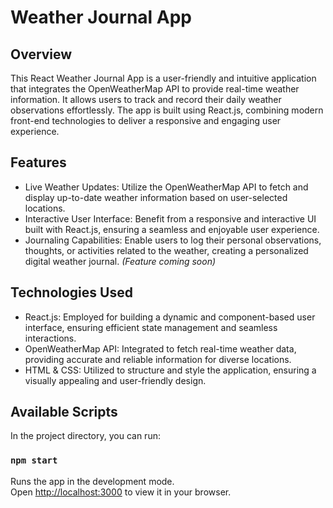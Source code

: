 # Weather Journal App

## Overview
This React Weather Journal App is a user-friendly and intuitive application that integrates the OpenWeatherMap API to provide real-time weather information. It allows users to track and record their daily weather observations effortlessly. The app is built using React.js, combining modern front-end technologies to deliver a responsive and engaging user experience.

## Features
- Live Weather Updates: Utilize the OpenWeatherMap API to fetch and display up-to-date weather information based on user-selected locations.
- Interactive User Interface: Benefit from a responsive and interactive UI built with React.js, ensuring a seamless and enjoyable user experience.
- Journaling Capabilities: Enable users to log their personal observations, thoughts, or activities related to the weather, creating a personalized digital weather journal. *(Feature coming soon)*

## Technologies Used
- React.js: Employed for building a dynamic and component-based user interface, ensuring efficient state management and seamless interactions.
- OpenWeatherMap API: Integrated to fetch real-time weather data, providing accurate and reliable information for diverse locations.
- HTML & CSS: Utilized to structure and style the application, ensuring a visually appealing and user-friendly design.

## Available Scripts

In the project directory, you can run:

### `npm start`

Runs the app in the development mode.\
Open [http://localhost:3000](http://localhost:3000) to view it in your browser.
